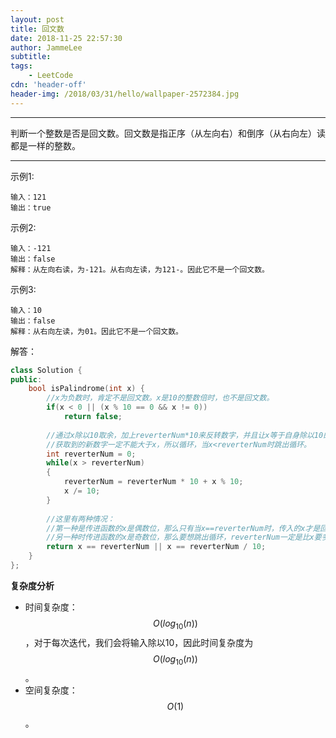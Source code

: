 ```yaml
---
layout: post
title: 回文数
date: 2018-11-25 22:57:30
author: JammeLee
subtitle: 
tags: 
	- LeetCode
cdn: 'header-off'
header-img: /2018/03/31/hello/wallpaper-2572384.jpg
---
```


__________
判断一个整数是否是回文数。回文数是指正序（从左向右）和倒序（从右向左）读都是一样的整数。
_____________
示例1:
```
输入：121
输出：true
```
示例2:
```
输入：-121
输出：false
解释：从左向右读，为-121。从右向左读，为121-。因此它不是一个回文数。
```
示例3:
```
输入：10
输出：false
解释：从右向左读，为01。因此它不是一个回文数。
```
解答：
```C++
class Solution {
public:
    bool isPalindrome(int x) {
        //x为负数时，肯定不是回文数。x是10的整数倍时，也不是回文数。
        if(x < 0 || (x % 10 == 0 && x != 0))
            return false;
        
        //通过x除以10取余，加上reverterNum*10来反转数字，并且让x等于自身除以10的商，这样相当于去掉了x的最后一位。
        //获取到的新数字一定不能大于x，所以循环，当x<reverterNum时跳出循环。
        int reverterNum = 0;
        while(x > reverterNum)
        {
            reverterNum = reverterNum * 10 + x % 10;
            x /= 10;
        }
        
        //这里有两种情况：
        //第一种是传进函数的x是偶数位，那么只有当x==reverterNum时，传入的x才是回文数。
        //另一种时传进函数的x是奇数位，那么要想跳出循环，reverterNum一定是比x要多一位的，所以reverterNum需要除以10取商。
        return x == reverterNum || x == reverterNum / 10;
    }
};
```

<b>复杂度分析</b><br>

* 时间复杂度：$$O(log_{10}(n))$$，对于每次迭代，我们会将输入除以10，因此时间复杂度为$$O(log_{10}(n))$$。
* 空间复杂度：$$O(1)$$。

